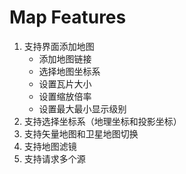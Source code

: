 # Map Features

1. 支持界面添加地图
   - 添加地图链接
   - 选择地图坐标系
   - 设置瓦片大小
   - 设置缩放倍率
   - 设置最大最小显示级别
2. 支持选择坐标系（地理坐标和投影坐标）
3. 支持矢量地图和卫星地图切换
4. 支持地图滤镜
5. 支持请求多个源

##
